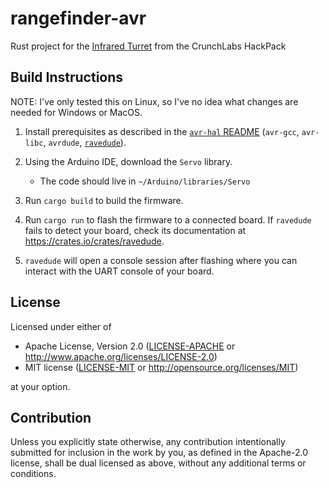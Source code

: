 rangefinder-avr
===============

Rust project for the [Infrared Turret](https://www.crunchlabs.com/products/ir-turret) from 
the CrunchLabs HackPack

## Build Instructions
NOTE: I've only tested this on Linux, so I've no idea what changes are needed for Windows or MacOS.

1. Install prerequisites as described in the [`avr-hal` README] (`avr-gcc`, `avr-libc`, `avrdude`, [`ravedude`]).

1. Using the Arduino IDE, download the `Servo` library.
    - The code should live in `~/Arduino/libraries/Servo`

2. Run `cargo build` to build the firmware.

3. Run `cargo run` to flash the firmware to a connected board.  If `ravedude`
   fails to detect your board, check its documentation at
   <https://crates.io/crates/ravedude>.

4. `ravedude` will open a console session after flashing where you can interact
   with the UART console of your board.

[`avr-hal` README]: https://github.com/Rahix/avr-hal#readme
[`ravedude`]: https://crates.io/crates/ravedude

## License
Licensed under either of

 - Apache License, Version 2.0
   ([LICENSE-APACHE](LICENSE-APACHE) or <http://www.apache.org/licenses/LICENSE-2.0>)
 - MIT license
   ([LICENSE-MIT](LICENSE-MIT) or <http://opensource.org/licenses/MIT>)

at your option.

## Contribution
Unless you explicitly state otherwise, any contribution intentionally submitted
for inclusion in the work by you, as defined in the Apache-2.0 license, shall
be dual licensed as above, without any additional terms or conditions.
